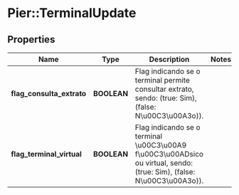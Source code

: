 # Pier::TerminalUpdate

## Properties
Name | Type | Description | Notes
------------ | ------------- | ------------- | -------------
**flag_consulta_extrato** | **BOOLEAN** | Flag indicando se o terminal permite consultar extrato, sendo: (true: Sim), (false: N\u00C3\u00A3o)). | 
**flag_terminal_virtual** | **BOOLEAN** | Flag indicando se o terminal \u00C3\u00A9 f\u00C3\u00ADsico ou virtual, sendo: (true: Sim), (false: N\u00C3\u00A3o)). | 


